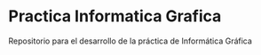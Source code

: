 # Practica Informatica Grafica

Repositorio para el desarrollo de la práctica de Informática Gráfica
